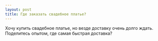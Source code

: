 ```yaml
---
layout: post 
title: Где заказать свадебное платье? 
--- 
```

Хочу купить свадебное платье, но везде доставку очень долго ждать. Поделитесь опытом, где самая быстрая доставка?